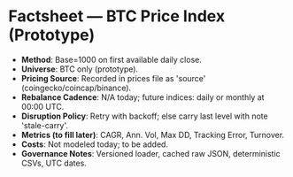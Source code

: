 ﻿# Factsheet — BTC Price Index (Prototype)
- **Method**: Base=1000 on first available daily close.
- **Universe**: BTC only (prototype).
- **Pricing Source**: Recorded in prices file as 'source' (coingecko/coincap/binance).
- **Rebalance Cadence**: N/A today; future indices: daily or monthly at 00:00 UTC.
- **Disruption Policy**: Retry with backoff; else carry last level with note 'stale-carry'.
- **Metrics (to fill later)**: CAGR, Ann. Vol, Max DD, Tracking Error, Turnover.
- **Costs**: Not modeled today; to be added.
- **Governance Notes**: Versioned loader, cached raw JSON, deterministic CSVs, UTC dates.
